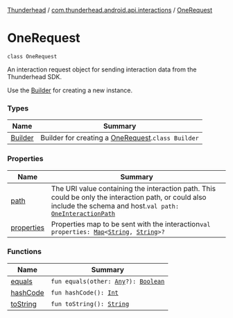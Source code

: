 [Thunderhead](../../index.md) / [com.thunderhead.android.api.interactions](../index.md) / [OneRequest](./index.md)

# OneRequest

`class OneRequest`

An interaction request object for sending interaction data from the Thunderhead SDK.

Use the [Builder](-builder/index.md) for creating a new instance.

### Types

| Name | Summary |
|---|---|
| [Builder](-builder/index.md) | Builder for creating a [OneRequest](./index.md).`class Builder` |

### Properties

| Name | Summary |
|---|---|
| [path](path.md) | The URI value containing the interaction path. This could be only the interaction path, or could also include the schema and host.`val path: `[`OneInteractionPath`](../-one-interaction-path/index.md) |
| [properties](properties.md) | Properties map to be sent with the interaction`val properties: `[`Map`](https://kotlinlang.org/api/latest/jvm/stdlib/kotlin.collections/-map/index.html)`<`[`String`](https://kotlinlang.org/api/latest/jvm/stdlib/kotlin/-string/index.html)`, `[`String`](https://kotlinlang.org/api/latest/jvm/stdlib/kotlin/-string/index.html)`>?` |

### Functions

| Name | Summary |
|---|---|
| [equals](equals.md) | `fun equals(other: `[`Any`](https://kotlinlang.org/api/latest/jvm/stdlib/kotlin/-any/index.html)`?): `[`Boolean`](https://kotlinlang.org/api/latest/jvm/stdlib/kotlin/-boolean/index.html) |
| [hashCode](hash-code.md) | `fun hashCode(): `[`Int`](https://kotlinlang.org/api/latest/jvm/stdlib/kotlin/-int/index.html) |
| [toString](to-string.md) | `fun toString(): `[`String`](https://kotlinlang.org/api/latest/jvm/stdlib/kotlin/-string/index.html) |
